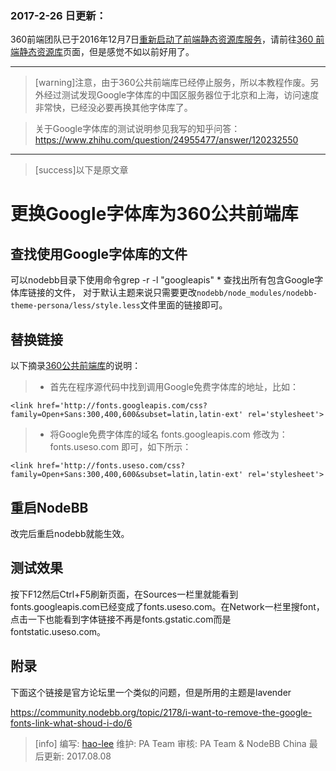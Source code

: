### 2017-2-26 日更新：

360前端团队已于2016年12月7日[重新启动了前端静态资源库服务](http://wangzhan.360.com/notice/detail/10005)，请前往[360 前端静态资源库](https://cdn.baomitu.com/index/fonts)页面，但是感觉不如以前好用了。

---

>[warning]注意，由于360公共前端库已经停止服务，所以本教程作废。另外经过测试发现Google字体库的中国区服务器位于北京和上海，访问速度非常快，已经没必要再换其他字体库了。

>关于Google字体库的测试说明参见我写的知乎问答：https://www.zhihu.com/question/24955477/answer/120232550

---

>[success]以下是原文章
# 更换Google字体库为360公共前端库
## 查找使用Google字体库的文件

可以nodebb目录下使用命令grep -r -l "googleapis" * 查找出所有包含Google字体库链接的文件，
对于默认主题来说只需要更改`nodebb/node_modules/nodebb-theme-persona/less/style.less`文件里面的链接即可。

## 替换链接

以下摘录[360公共前端库](http://libs.useso.com/ "360公共前端库")的说明：

>* 首先在程序源代码中找到调用Google免费字体库的地址，比如：

	<link href='http://fonts.googleapis.com/css?family=Open+Sans:300,400,600&subset=latin,latin-ext' rel='stylesheet'>

>* 将Google免费字体库的域名 fonts.googleapis.com 修改为：fonts.useso.com 即可，如下所示：

	<link href='http://fonts.useso.com/css?family=Open+Sans:300,400,600&subset=latin,latin-ext' rel='stylesheet'>

## 重启NodeBB

改完后重启nodebb就能生效。

## 测试效果

按下F12然后Ctrl+F5刷新页面，在Sources一栏里就能看到fonts.googleapis.com已经变成了fonts.useso.com。在Network一栏里搜font，点击一下也能看到字体链接不再是fonts.gstatic.com而是fontstatic.useso.com。

## 附录

下面这个链接是官方论坛里一个类似的问题，但是所用的主题是lavender

https://community.nodebb.org/topic/2178/i-want-to-remove-the-google-fonts-link-what-shoud-i-do/6

>[info] 编写: [hao-lee](https://github.com/hao-lee)
维护: PA Team
审核: PA Team & NodeBB China
最后更新: 2017.08.08